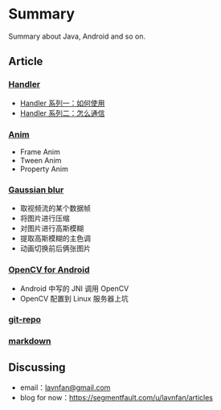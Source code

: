 # Summary
Summary about Java, Android and so on.

## Article
### [Handler](https://github.com/lavnFan/Summary/tree/master/Handler)
* [Handler 系列一：如何使用](https://github.com/lavnFan/Summary/blob/master/Handler/Handler_1.md)   
* [Handler 系列二：怎么通信](https://github.com/lavnFan/Summary/blob/master/Handler/Handler_2.md)

### [Anim](https://github.com/lavnFan/Summary/blob/master/Anim/Animator.md)
* Frame Anim
* Tween Anim
* Property Anim

### [Gaussian blur](https://github.com/lavnFan/Summary/blob/master/GaussianBlur/GaussianBlur.md)
* 取视频流的某个数据帧
* 将图片进行压缩
* 对图片进行高斯模糊
* 提取高斯模糊的主色调
* 动画切换前后俩张图片

### [OpenCV for Android](https://github.com/lavnFan/Summary/blob/master/OpenCV/OpenCV.md)
* Android 中写的 JNI 调用 OpenCV 
* OpenCV 配置到 Linux 服务器上坑

### [git-repo](https://github.com/lavnFan/Summary/blob/master/git-repo/git-repo.md)

### [markdown](https://github.com/lavnFan/Summary/blob/master/Markdown.md)

## Discussing
* email：lavnfan@gmail.com
* blog for now：https://segmentfault.com/u/lavnfan/articles